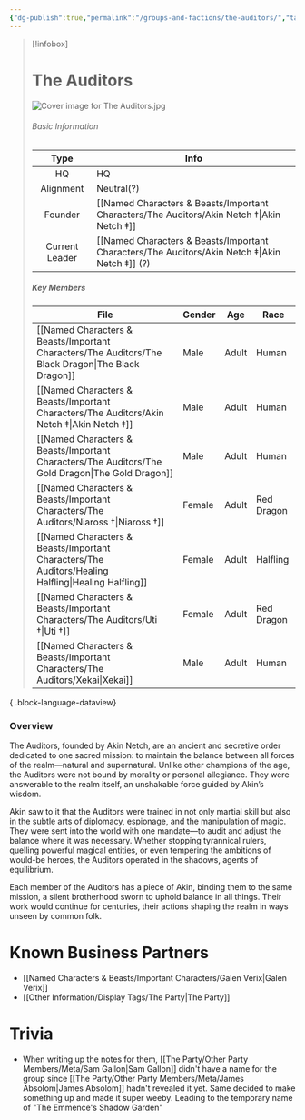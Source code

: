```yaml
---
{"dg-publish":true,"permalink":"/groups-and-factions/the-auditors/","tags":["Groups"],"updated":"2025-03-01T21:15:13.745+00:00"}
---
```


> [!infobox]
> 
>  # The Auditors
> ![Cover image for The Auditors.jpg](/img/user/Admin/Attachments/Cover%20image%20for%20The%20Auditors.jpg)
> ###### Basic Information
> 
>  Type | Info |
> :----: | --- |
>  HQ | HQ |
>  Alignment | Neutral(?) |
>  Founder | [[Named Characters & Beasts/Important Characters/The Auditors/Akin Netch ‡\|Akin Netch ‡]] |
>  Current Leader | [[Named Characters & Beasts/Important Characters/The Auditors/Akin Netch ‡\|Akin Netch ‡]] (?) |
>  ##### Key Members
>   | File                                                                                                  | Gender | Age   | Race       |
> | ----------------------------------------------------------------------------------------------------- | ------ | ----- | ---------- |
> | [[Named Characters & Beasts/Important Characters/The Auditors/The Black Dragon\|The Black Dragon]] | Male   | Adult | Human      |
> | [[Named Characters & Beasts/Important Characters/The Auditors/Akin Netch ‡\|Akin Netch ‡]]         | Male   | Adult | Human      |
> | [[Named Characters & Beasts/Important Characters/The Auditors/The Gold Dragon\|The Gold Dragon]]   | Male   | Adult | Human      |
> | [[Named Characters & Beasts/Important Characters/The Auditors/Niaross †\|Niaross †]]               | Female | Adult | Red Dragon |
> | [[Named Characters & Beasts/Important Characters/The Auditors/Healing Halfling\|Healing Halfling]] | Female | Adult | Halfling   |
> | [[Named Characters & Beasts/Important Characters/The Auditors/Uti †\|Uti †]]                       | Female | Adult | Red Dragon |
> | [[Named Characters & Beasts/Important Characters/The Auditors/Xekai\|Xekai]]                       | Male   | Adult | Human      |
> 
{ .block-language-dataview}

### Overview
The Auditors, founded by Akin Netch, are an ancient and secretive order dedicated to one sacred mission: to maintain the balance between all forces of the realm—natural and supernatural. Unlike other champions of the age, the Auditors were not bound by morality or personal allegiance. They were answerable to the realm itself, an unshakable force guided by Akin’s wisdom.

Akin saw to it that the Auditors were trained in not only martial skill but also in the subtle arts of diplomacy, espionage, and the manipulation of magic. They were sent into the world with one mandate—to audit and adjust the balance where it was necessary. Whether stopping tyrannical rulers, quelling powerful magical entities, or even tempering the ambitions of would-be heroes, the Auditors operated in the shadows, agents of equilibrium.

Each member of the Auditors has a piece of Akin, binding them to the same mission, a silent brotherhood sworn to uphold balance in all things. Their work would continue for centuries, their actions shaping the realm in ways unseen by common folk.

# Known Business Partners
- [[Named Characters & Beasts/Important Characters/Galen Verix\|Galen Verix]]
- [[Other Information/Display Tags/The Party\|The Party]] 

# Trivia 
- When writing up the notes for them, [[The Party/Other Party Members/Meta/Sam Gallon\|Sam Gallon]] didn't have a name for the group since [[The Party/Other Party Members/Meta/James Absolom\|James Absolom]] hadn't revealed it yet. Same decided to make something up and made it super weeby. Leading to the temporary name of "The Emmence's Shadow Garden"